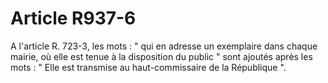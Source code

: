 # Article R937-6

A l'article R. 723-3, les mots : " qui en adresse un exemplaire dans chaque mairie, où elle est tenue à la disposition du public " sont ajoutés après les mots : " Elle est transmise au haut-commissaire de la République ".
